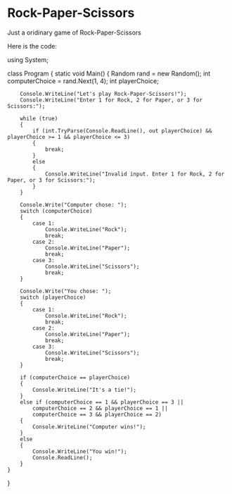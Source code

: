 # Rock-Paper-Scissors
Just a oridinary game of Rock-Paper-Scissors

Here is the code:

using System;

class Program
{
    static void Main()
    {
        Random rand = new Random();
        int computerChoice = rand.Next(1, 4);
        int playerChoice;

        Console.WriteLine("Let's play Rock-Paper-Scissors!");
        Console.WriteLine("Enter 1 for Rock, 2 for Paper, or 3 for Scissors:");

        while (true)
        {
            if (int.TryParse(Console.ReadLine(), out playerChoice) && playerChoice >= 1 && playerChoice <= 3)
            {
                break;
            }
            else
            {
                Console.WriteLine("Invalid input. Enter 1 for Rock, 2 for Paper, or 3 for Scissors:");
            }
        }

        Console.Write("Computer chose: ");
        switch (computerChoice)
        {
            case 1:
                Console.WriteLine("Rock");
                break;
            case 2:
                Console.WriteLine("Paper");
                break;
            case 3:
                Console.WriteLine("Scissors");
                break;
        }

        Console.Write("You chose: ");
        switch (playerChoice)
        {
            case 1:
                Console.WriteLine("Rock");
                break;
            case 2:
                Console.WriteLine("Paper");
                break;
            case 3:
                Console.WriteLine("Scissors");
                break;
        }

        if (computerChoice == playerChoice)
        {
            Console.WriteLine("It's a tie!");
        }
        else if (computerChoice == 1 && playerChoice == 3 ||
            computerChoice == 2 && playerChoice == 1 ||
            computerChoice == 3 && playerChoice == 2)
        {
            Console.WriteLine("Computer wins!");
        }
        else
        {
            Console.WriteLine("You win!");
            Console.ReadLine();
        }
    }
}
